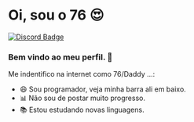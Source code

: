 

<!--
### Hi there 👋
**Marcelo391/Marcelo391** is a ✨ _special_ ✨ repository because its `README.md` (this file) appears on your GitHub profile.

Here are some ideas to get you started:

- 🔭 I’m currently working on ...
- 🌱 I’m currently learning ...
- 👯 I’m looking to collaborate on ...
- 🤔 I’m looking for help with ...
- 💬 Ask me about ...
- 📫 How to reach me: ...
- 😄 Pronouns: ...
- ⚡ Fun fact: ...
-->

# Oi, sou o 76 😍

[![Discord Badge](https://cdn.discordapp.com/emojis/832109019694497792.png?v=1)](https://discord.gg/bdf)

### Bem vindo ao meu perfil. 💜

Me indentifico na internet como 76/Daddy ...:

 - 😄 Sou programador, veja minha barra ali em baixo.
 - 📊 Não sou de postar muito progresso.
 - 📚 Estou estudando novas linguagens.
